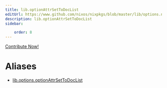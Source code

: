 ```yaml
---
title: lib.optionAttrSetToDocList
editUrl: https://www.github.com/nixos/nixpkgs/blob/master/lib/options.nix#L308C32
description: lib.optionAttrSetToDocList
sidebar:

    order: 8
---
```


<a href="https://www.github.com/nixos/nixpkgs/blob/master/lib/options.nix#L308C32">Contribute Now!</a>


# Aliases

- [lib.options.optionAttrSetToDocList](/nix-doc-comments/reference/lib/options/lib-options-optionAttrSetToDocList)


